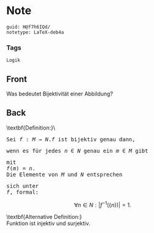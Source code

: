 # Note
```
guid: H@f7h6IQd/
notetype: LaTeX-deb4a
```

### Tags
```
Logik
```

## Front
Was bedeutet Bijektivität einer Abbildung?

## Back
\textbf{Definition:}\\<div><pre>Sei $f: M \rightarrow N$.$f$ ist bijektiv genau dann, </pre><pre>wenn es für jedes $n \in N$ genau ein $m \in M$ gibt </pre><pre>mit $f(m)=n .$ Die Elemente von $M$ und $N$ entsprechen </pre><pre>sich unter $f$, formal:</pre>$$
\forall n \in N:\left|f^{-1}(\{n\}\right) |=1.
$$</div><div>
</div><div>\textbf{Alternative Definition:}</div><div>
</div><div>Funktion ist injektiv und surjektiv.</div>
